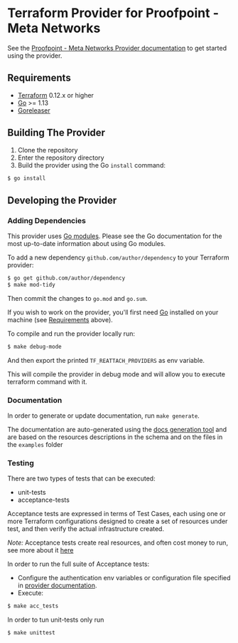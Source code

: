# Terraform Provider for Proofpoint - Meta Networks

See the [Proofpoint - Meta Networks Provider documentation](docs/index.md) to get started using the provider.

## Requirements

- [Terraform](https://www.terraform.io/downloads.html) 0.12.x or higher
- [Go](https://golang.org/doc/install) >= 1.13
- [Goreleaser](https://goreleaser.com/install/)

## Building The Provider

1. Clone the repository
2. Enter the repository directory
3. Build the provider using the Go `install` command:
```sh
$ go install
```

## Developing the Provider

### Adding Dependencies

This provider uses [Go modules](https://github.com/golang/go/wiki/Modules).
Please see the Go documentation for the most up-to-date information about using Go modules.

To add a new dependency `github.com/author/dependency` to your Terraform provider:

```sh
$ go get github.com/author/dependency
$ make mod-tidy
```

Then commit the changes to `go.mod` and `go.sum`.

If you wish to work on the provider, you'll first need [Go](http://www.golang.org) installed on your machine (see [Requirements](#requirements) above).

To compile and run the provider locally run:
```sh
$ make debug-mode
```
And then export the printed `TF_REATTACH_PROVIDERS` as env variable.

This will compile the provider in debug mode and will allow you to execute terraform command with it.

### Documentation

In order to generate or update documentation, run `make generate`.

The documentation are auto-generated using the [docs generation tool](github.com/hashicorp/terraform-plugin-docs/cmd/tfplugindocs)
and are based on the resources descriptions in the schema and on the files in the `examples` folder

### Testing

There are two types of tests that can be executed:
- unit-tests
- acceptance-tests

Acceptance tests are expressed in terms of Test Cases, each using one or more Terraform configurations designed to create a set of resources under test, and then verify the actual infrastructure created.

*Note:* Acceptance tests create real resources, and often cost money to run, see more about it [here](https://www.terraform.io/docs/extend/testing/acceptance-tests/testcase.html)

In order to run the full suite of Acceptance tests:
- Configure the authentication env variables or configuration file specified in [provider documentation](docs/index.md).
- Execute:
```sh
$ make acc_tests
```

In order to tun unit-tests only run
```shell
$ make unittest
```

